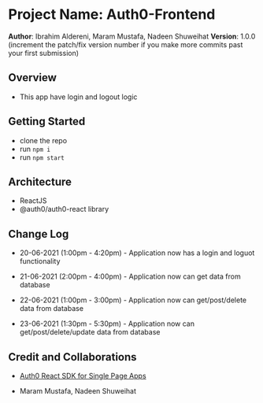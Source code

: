 # Project Name: Auth0-Frontend

**Author**: Ibrahim Aldereni, Maram Mustafa, Nadeen Shuweihat
**Version**: 1.0.0 (increment the patch/fix version number if you make more commits past your first submission)

## Overview

- This app have login and logout logic
<!-- Provide a high level overview of what this application is and why you are building it, beyond the fact that it's an assignment for this class. (i.e. What's your problem domain?) -->

## Getting Started

- clone the repo
- run `npm i`
- run `npm start`

<!-- What are the steps that a user must take in order to build this app on their own machine and get it running? -->

## Architecture

- ReactJS
- @auth0/auth0-react library

<!-- Provide a detailed description of the application design. What technologies (languages, libraries, etc) you're using, and any other relevant design information. -->

## Change Log

- 20-06-2021 (1:00pm - 4:20pm) - Application now has a login and loguot functionality

- 21-06-2021 (2:00pm - 4:00pm) - Application now can get data from database

- 22-06-2021 (1:00pm - 3:00pm) - Application now can get/post/delete data from database

- 23-06-2021 (1:30pm - 5:30pm) - Application now can get/post/delete/update data from database

<!-- Use this area to document the iterative changes made to your application as each feature is successfully implemented. Use time stamps. Here's an example:

01-01-2001 4:59pm - Application now has a fully-functional express server, with a GET route for the location resource. -->

## Credit and Collaborations

- [Auth0 React SDK for Single Page Apps](https://auth0.com/docs/libraries/auth0-react#use-with-a-class-component)

- Maram Mustafa, Nadeen Shuweihat

<!-- Give credit (and a link) to other people or resources that helped you build this application. -->
